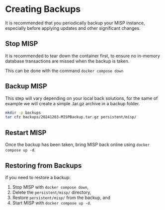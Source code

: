 <!--
SPDX-FileCopyrightText: 2024 Jisc Services Limited
SPDX-FileContributor: James Ellor

SPDX-License-Identifier: GPL-3.0-only
-->

# Creating Backups

It is recommended that you periodically backup your MISP instance, especially before applying
updates and other significant changes.

## Stop MISP

It is recommended to tear down the container first, to ensure no in-memory database transactions are
missed when the backup is taken. 

This can be done with the command `docker compose down`

## Backup MISP

This step will vary depending on your local back solutions, for the same of example we will create a
simple .tar.gz archive in a backup folder.

```sh
mkdir -p backups
tar cfz backups/20241203-MISPBackup.tar.gz persistent/misp/
```

## Restart MISP

Once the backup has been taken, bring MISP back online using `docker compose up -d`.

## Restoring from Backups

if you need to restore a backup:

1. Stop MISP with `docker compose down`,
2. Delete the `persistent/misp/` directory,
3. Restore `persistent/misp/` from the backup, and
4. Start MISP with `docker compose up -d`.
